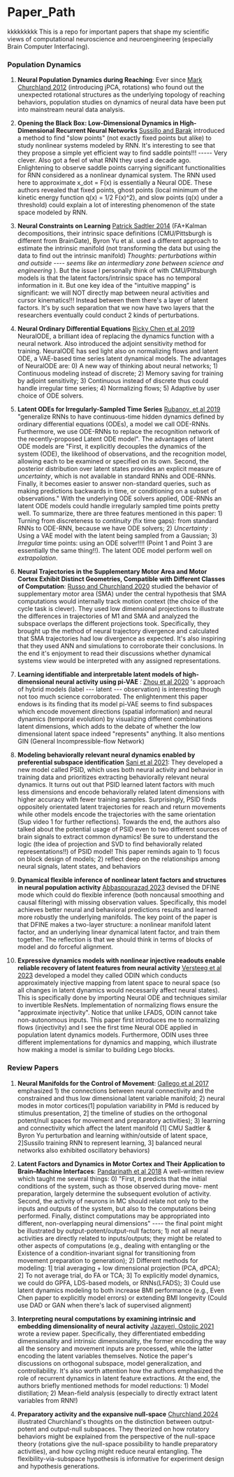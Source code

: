 # Paper_Path
kkkkkkkkk
This is a repo for important papers that shape my scientific views of computational neuroscience and neuroengineering (especially Brain Computer Interfacing).


### Population Dynamics
1) __Neural Population Dynamics during Reaching__: Ever since [Mark Churchland 2012](https://www.nature.com/articles/nature11129) (introducing jPCA, rotations) who found out the unexpected rotational structures as the underlying topology of reaching behaviors, population studies on dynamics of neural data have been put into mainstream neural data analysis.

2) __Opening the Black Box: Low-Dimensional Dynamics in High-Dimensional Recurrent Neural Networks__ [Sussillo and Barak](https://pubmed.ncbi.nlm.nih.gov/23272922/) introduced a method to find "slow points" (not exactly fixed points but alike) to study nonlinear systems modeled by RNN. It's interesting to see that they propose a simple yet efficient way to find saddle points!!! ----- Very clever. Also got a feel of what RNN they used a decade ago. Enlightening to observe saddle points carrying significant functionalities for RNN considered as a nonlinear dynamical system. The RNN used here to approximate x_dot = F(x) is essentially a Neural ODE. These authors revealed that fixed points, ghost points (local minimum of the kinetic energy function q(x) = 1/2 F(x)^2), and slow points (q(x) under a threshold) could explain a lot of interesting phenomenon of the state space modeled by RNN. 

3) __Neural Constraints on Learning__  [Patrick Sadtler 2014](https://www.nature.com/articles/nature13665) (FA+Kalman decompositions, their intrinsic space definitions (CMU/Pittsburgh is different from BrainGate), Byron Yu et al. used a different approach to estimate the intrinsic manifold (not transforming the data but using the data to find out the intrinsic manifold) _Thoughts: perturbations within and outside ---- seems like an intermediary zone between science and engineering_ ). But the issue I personally think of with CMU/Pittsburgh models is that the latent factors/intrinsic space has no temporal information in it. But one key idea of the "intuitive mapping" is significant: we will NOT directly map between neural activities and cursor kinematics!!! Instead between them there's a layer of latent factors. It's by such separation that we now have two layers that the researchers eventually could conduct 2 kinds of perturbations.

4) __Neural Ordinary Differential Equations__ [Ricky Chen et al 2019](https://arxiv.org/abs/1806.07366) NeuralODE, a brilliant idea of replacing the dynamics function with a neural network. Also introduced the adjoint sensitivity method for training. NeuralODE has sed light also on normalizing flows and latent ODE, a VAE-based time series latent dynamical models. The advantages of NeuralODE are: 0) A new way of thinking about neural networks; 1) Continuous modeling instead of discrete; 2) Memory saving for training by adjoint sensitivity; 3) Continuous instead of discrete thus could handle irregular time series; 4) Normalizing flows; 5) Adaptive by user choice of ODE solvers.

5) __Latent ODEs for Irregularly-Sampled Time Series__ [Rubanov, et al 2019](https://arxiv.org/abs/1907.03907) "generalize RNNs to have continuous-time hidden dynamics defined by ordinary differential equations (ODEs), a model we call ODE-RNNs. Furthermore, we use ODE-RNNs to replace the recognition network of the recently-proposed Latent ODE model". The advantages of latent ODE models are "First, it explicitly decouples the dynamics of the system (ODE), the likelihood of observations, and the recognition model, allowing each to be examined or specified on its own. Second, the posterior distribution over latent states provides an explicit measure of _uncertainty_, which is not available in standard RNNs and ODE-RNNs. Finally, it becomes easier to answer non-standard queries, such as making predictions backwards in time, or conditioning on a subset of observations." With the underlying ODE solvers applied, ODE-RNNs an latent ODE models could handle irregularly sampled time points pretty well. To summarize, there are three features mentioned in this paper: 1) Turning from discreteness to _continuity_ (fix time gaps): from standard RNNs to ODE-RNN, because we have ODE solvers; 2) _Uncertainty_ : Using a VAE model with the latent being sampled from a Gaussian; 3) _Irregular_ time points: using an ODE solver!!!! (Point 1 and Point 3 are essentially the same thing!!). The latent ODE model perform well on _extrapolation_. 

6) __Neural Trajectories in the Supplementary Motor Area and Motor Cortex Exhibit Distinct Geometries, Compatible with Different Classes of Computation__: 
[Russo and Churchland 2020](https://www.sciencedirect.com/science/article/pii/S0896627320303664) studied the behavior of supplementary motor area (SMA) under the central hypothesis that SMA computations would internally track motion context (the choice of the cycle task is clever). They used low dimensional projections to illustrate the differences in trajectories of M1 and SMA and analyzed the subspace overlaps the different projections took. Specifically, they brought up the method of neural trajectory divergence and calculated that SMA trajectories had low divergence as expected. It's also inspiring that they used ANN and simulations to corroborate their conclusions. In the end it's enjoyment to read their discussions whether dynamical systems view would be interpreted with any assigned representations.

7) __Learning identifiable and interpretable latent models of high-dimensional neural activity using pi-VAE__ : [Zhou et al 2020](https://arxiv.org/abs/2011.04798) 's approach of hybrid models (label --- latent --- observation) is interesting though not too much science corroborated. The enlightenment this paper endows is its finding that its model pi-VAE seems to find subspaces which encode movement directions (spatial information) and neural dynamics (temporal evolution) by visualizing different combinations latent dimensions, which adds to the debate of whether the low dimensional latent space indeed "represents" anything. It also mentions GIN (General Incompressible-flow Network)

8) __Modeling behaviorally relevant neural dynamics enabled by preferential subspace identification__ [Sani et al 2021](https://www.nature.com/articles/s41593-020-00733-0): They developed a new model called PSID, which uses both neural activity and behavior in training data and prioritizes extracting behaviorally relevant neural dynamics. It turns out out that PSID learned latent factors with much less dimensions and encode behaviorally related latent dimensions with higher accuracy with fewer training samples. Surprisingly, PSID finds oppositely orientated latent trajectories for reach and return movements while other models encode the trajectories with the same orientation (Sup video 1 for further reflections). Towards the end, the authors also talked about the potential usage of PSID even to two different sources of brain signals to extract common dynamics! Be sure to understand the logic (the idea of projection and SVD to find behaviorally related representations!!) of PSID model! This paper reminds again to 1) focus on block design of models; 2) reflect deep on the relationships among neural signals, latent states, and behaviors

9) __Dynamical flexible inference of nonlinear latent factors and structures in neural population activity__ [Abbaspourazad 2023](https://www.nature.com/articles/s41551-023-01106-1) devised the DFINE mode which could do flexible inference (both noncausal smoothing and causal filtering) with missing observation values. Specifically, this model achieves better neural and behavioral predictions results and learned more robustly the underlying manifolds. The key point of the paper is that DFINE makes a two-layer structure: a nonlinear manifold latent factor, and an underlying linear dynamical latent factor, and train them together. The reflection is that we should think in terms of blocks of model and do forceful alignment.

10) __Expressive dynamics models with nonlinear injective readouts enable reliable recovery of latent features from neural activity__ [Versteeg et al 2023](https://pubmed.ncbi.nlm.nih.gov/37744459/#:~:text=Expressive%20dynamics%20models%20with%20nonlinear,latent%20features%20from%20neural%20activity) developed a model they called ODIN which conducts approximately injective mapping from latent space to neural space (so all changes in latent dynamics would necessarily affect neural states). This is specifically done by importing Neural ODE and techniques similar to invertible ResNets. Implementation of normalizing flows ensure the "approximate injectivity". Notice that unlike LFADS, ODIN cannot take non-autonomous inputs. This paper first introduces me to normalizing flows (injectivity) and I see the first time Neural ODE applied in population latent dynamics models. Furthermore, ODIN uses three different implementations for dynamics and mapping, which illustrate how making a model is similar to building Lego blocks.



### Review Papers
1) __Neural Manifolds for the Control of Movement__: [Gallego et al 2017](https://pubmed.ncbi.nlm.nih.gov/28595054/) emphasized 1) the connections between neural connectivity and the constrained and thus low dimensional latent variable manifold; 2) neural modes in motor cortices(1] population variability in PMd is reduced by stimulus presentation, 2] the timeline of studies on the orthogonal potent/null spaces for movement and preparatory activities); 3) learning and connectivity which affect the latent manifold (1] CMU Sadtler & Byron Yu perturbation and learning within/outside of latent space, 2]Sussilo training RNN to represent learning, 3] balanced neural networks also exhibited oscillatory behaviors)

2) __Latent Factors and Dynamics in Motor Cortex and Their Application to Brain–Machine Interfaces__: 
[Pandarinath et al 2018](https://www.jneurosci.org/content/38/44/9390) A well-written review which taught me several things: 0) "First, it predicts that the initial conditions of the system, such as those observed during move- ment preparation, largely determine the subsequent evolution of activity. Second, the activity of neurons in MC should relate not only to the inputs and outputs of the system, but also to the computations being performed. Finally, distinct computations may be appropriated into different, non-overlapping neural dimensions" ---- the final point might be illustrated by output-potent/output-null factors; 1) not all neural activities are directly related to inputs/outputs; they might be related to other aspects of computations (e.g., dealing with entangling or the Existence of a condition-invariant signal for transitioning from movement preparation to generation); 2) Different methods for modeling: 1] trial averaging + low dimensional projection (PCA, dPCA); 2] To not average trial, do FA or TCA; 3] To explicitly model dynamics, we could do GPFA, LDS-based models, or RNNs(LFADS); 3) Could use latent dynamics modeling to both increase BMI performance (e.g., Even Chen paper to explicitly model errors) or extending BMI longevity (Could use DAD or GAN when there's lack of supervised alignment)

3) __Interpreting neural computations by examining intrinsic and embedding dimensionality of neural activity__ [Jazayeri, Ostojic 2021](https://www.sciencedirect.com/science/article/pii/S0959438821000933) wrote a review paper. Specifically, they differentiated embedding dimensionality and intrinsic dimensionality, the former encoding the way all the sensory and movement inputs are processed, while the latter encoding the latent variables themselves. Notice the paper's discussions on orthogonal subspace, model generalization, and controllability. It's also worth attention how the authors emphasized the role of recurrent dynamics in latent feature extractions. At the end, the authors briefly mentioned methods for model reductions: 1) Model distillation; 2) Mean-field analysis (especially to directly extract latent variables from RNN!)

4) __Preparatory activity and the expansive null-space__ [Churchland 2024](https://www.nature.com/articles/s41583-024-00796-z) illustrated Churchland's thoughts on the distinction between output-potent and output-null subspaces. They theorized on how rotatory behaviors might be explained from the perspective of the null-space theory (rotations give the null-space possibility to handle preparatory activities), and how cycling might reduce neural entangling. The flexibility-via-subspace hypothesis is informative for experiment design and hypothesis generations.




